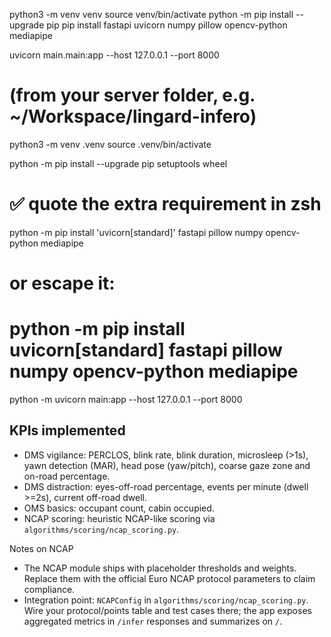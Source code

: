 python3 -m venv venv
source venv/bin/activate
python -m pip install --upgrade pip
pip install fastapi uvicorn numpy pillow opencv-python mediapipe


uvicorn main.main:app --host 127.0.0.1 --port 8000


# (from your server folder, e.g. ~/Workspace/lingard-infero)
python3 -m venv .venv
source .venv/bin/activate

python -m pip install --upgrade pip setuptools wheel

# ✅ quote the extra requirement in zsh
python -m pip install 'uvicorn[standard]' fastapi pillow numpy opencv-python mediapipe
# or escape it:
# python -m pip install uvicorn\[standard] fastapi pillow numpy opencv-python mediapipe


 python -m uvicorn main:app --host 127.0.0.1 --port 8000


## KPIs implemented

- DMS vigilance: PERCLOS, blink rate, blink duration, microsleep (>1s), yawn detection (MAR), head pose (yaw/pitch), coarse gaze zone and on-road percentage.
- DMS distraction: eyes-off-road percentage, events per minute (dwell >=2s), current off-road dwell.
- OMS basics: occupant count, cabin occupied.
- NCAP scoring: heuristic NCAP-like scoring via `algorithms/scoring/ncap_scoring.py`.

Notes on NCAP
- The NCAP module ships with placeholder thresholds and weights. Replace them with the official Euro NCAP protocol parameters to claim compliance.
- Integration point: `NCAPConfig` in `algorithms/scoring/ncap_scoring.py`. Wire your protocol/points table and test cases there; the app exposes aggregated metrics in `/infer` responses and summarizes on `/`.

